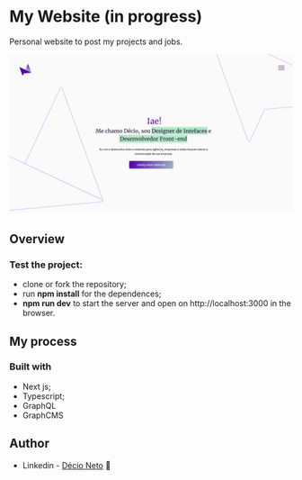 # My Website (in progress)
Personal website to post my projects and jobs.

![](./screenshot.jpg)

## Overview

### Test the project:

- clone or fork the repository;
- run **npm install** for the dependences;
- **npm run dev** to start the server and open on http://localhost:3000 in the browser.

## My process

### Built with

- Next js;
- Typescript;
- GraphQL
- GraphCMS

## Author

- Linkedin - [Décio Neto](https://www.linkedin.com/in/decioneto/) 👋